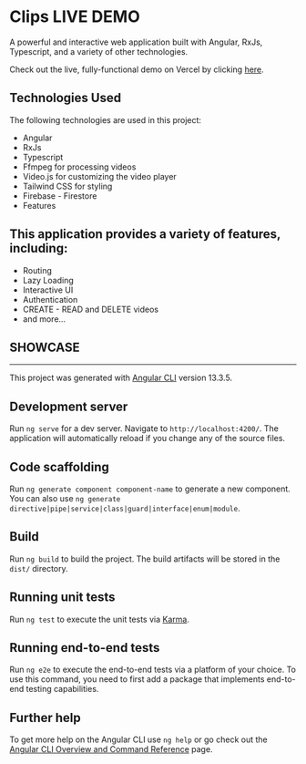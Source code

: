 # Clips LIVE DEMO
A powerful and interactive web application built with Angular, RxJs, Typescript, and a variety of other technologies.

Check out the live, fully-functional demo on Vercel by clicking [here](https://clipz-video-mwkkz3xp5-braveheart-tex.vercel.app).

## Technologies Used
The following technologies are used in this project:

- Angular
- RxJs
- Typescript
- Ffmpeg for processing videos
- Video.js for customizing the video player
- Tailwind CSS for styling
- Firebase - Firestore
- Features

## This application provides a variety of features, including:

- Routing
- Lazy Loading
- Interactive UI
- Authentication
- CREATE - READ and DELETE videos
- and more...

## SHOWCASE


<hr/>

This project was generated with [Angular CLI](https://github.com/angular/angular-cli) version 13.3.5.

## Development server

Run `ng serve` for a dev server. Navigate to `http://localhost:4200/`. The application will automatically reload if you change any of the source files.

## Code scaffolding

Run `ng generate component component-name` to generate a new component. You can also use `ng generate directive|pipe|service|class|guard|interface|enum|module`.

## Build

Run `ng build` to build the project. The build artifacts will be stored in the `dist/` directory.

## Running unit tests

Run `ng test` to execute the unit tests via [Karma](https://karma-runner.github.io).

## Running end-to-end tests

Run `ng e2e` to execute the end-to-end tests via a platform of your choice. To use this command, you need to first add a package that implements end-to-end testing capabilities.

## Further help

To get more help on the Angular CLI use `ng help` or go check out the [Angular CLI Overview and Command Reference](https://angular.io/cli) page.
